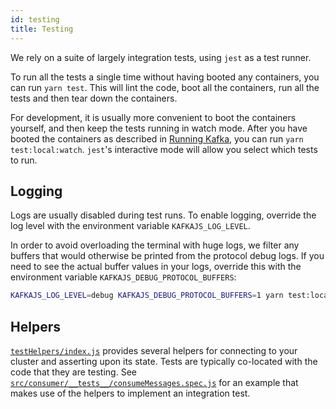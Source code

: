```yaml
---
id: testing
title: Testing
---
```


We rely on a suite of largely integration tests, using `jest` as a test runner.

To run all the tests a single time without having booted any containers, you can run `yarn test`. This will lint the code, boot all the containers, run all the tests and then tear down the containers.

For development, it is usually more convenient to boot the containers yourself, and then keep the tests running in watch mode. After you have booted the containers as described in [Running Kafka](ContributionGuide.md#running-kafka), you can run `yarn test:local:watch`. `jest`'s interactive mode will allow you select which tests to run.

## Logging

Logs are usually disabled during test runs. To enable logging, override the log level with the environment variable `KAFKAJS_LOG_LEVEL`.

In order to avoid overloading the terminal with huge logs, we filter any buffers that would otherwise be printed from the protocol debug logs. If you need to see the actual buffer values in your logs, override this with the environment variable `KAFKAJS_DEBUG_PROTOCOL_BUFFERS`:

```sh
KAFKAJS_LOG_LEVEL=debug KAFKAJS_DEBUG_PROTOCOL_BUFFERS=1 yarn test:local:watch
```

## Helpers

[`testHelpers/index.js`](https://github.com/tulios/kafkajs/blob/master/testHelpers/index.js) provides several helpers for connecting to your cluster and asserting upon its state. Tests are typically co-located with the code that they are testing. See [`src/consumer/__tests__/consumeMessages.spec.js`](https://github.com/tulios/kafkajs/blob/master/src/consumer/__tests__/consumeMessages.spec.js) for an example that makes use of the helpers to implement an integration test.